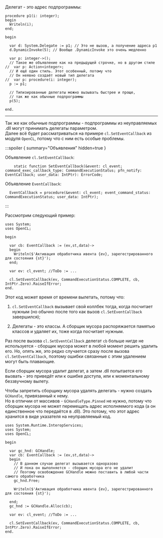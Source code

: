 ﻿


Делегат - это адрес подпрограммы:
```
procedure p1(i: integer);
begin
  Writeln(i);
end;

begin
  
  var d: System.Delegate := p1; // Это не вызов, а получение адреса p1
  d.DynamicInvoke(5); // Вообще .DynamicInvoke это очень медленно
  
  var p: integer->();
  // Такое же объявление как на предыдущей строчке, но в другом стиле
//  var p: Action<integer>;
  // И ещё один стиль. Этот особенный, потому что
  // Он неявно создаёт новый тип делегата
//  var p: procedure(i: integer);
  p := p1;
  
  // Типизированные делегаты можно вызывать быстрее и проще,
  // так же как обычные подпрограммы
  p(5);
  
end.
```

---

Так же как обычные подпрограммы - подпрограммы из неуправляемых .dll могут принимать делегаты параметром.\
Далее всё будет рассматриваться на примере `cl.SetEventCallback` из модуля `OpenCL`, потому что с ним есть особые проблемы.

:::spoiler { summary="Объявления" hidden=true }

Объявление `cl.SetEventCallback`:
```
    static function SetEventCallback(&event: cl_event; command_exec_callback_type: CommandExecutionStatus; pfn_notify: EventCallback; user_data: IntPtr): ErrorCode;
```
Объявление `EventCallback`:
```
  EventCallback = procedure(&event: cl_event; event_command_status: CommandExecutionStatus; user_data: IntPtr);
```

:::

Рассмотрим следующий пример:
```
uses System;
uses OpenCL;

begin
  
  var cb: EventCallback := (ev,st,data)->
  begin
    Writeln($'Активация обработчика ивента {ev}, зарегестрированного для состояния {st}');
  end;
  
  var ev: cl_event; //ToDo := ...
  
  cl.SetEventCallback(ev, CommandExecutionStatus.COMPLETE, cb, IntPtr.Zero).RaiseIfError;
end.
```
Этот код может время от времени вылетать, потому что:

1. `cl.SetEventCallback` вызывает свой коллбек тогда, когда посчитает нужным (но обычно после того как вызов `cl.SetEventCallback` завершился);

1. Делегаты - это классы. А сборщик мусора распоряжается памятью классов и удаляет их, тоже когда посчитает нужным.

Раз после вызова `cl.SetEventCallback` делегат `cb` больше нигде не используется - сборщик мусора может в любой момент
решить удалить его. Но, опять же, это редко случается сразу после вызова `cl.SetEventCallback`,
поэтому ошибки связанные с этим удалением могут быть плавающие.

Если сборщик мусора удалит делегат, а затем .dll попытается его вызвать -
это приведёт или к ошибке доступа, или к моментальному беззвучному вылету.

Чтобы запретить сборщику мусора удалять делегать - нужно создать `GCHandle`, привязанный к нему.\
Но в отличии от массивов - `GCHandleType.Pinned` не нужно, потому что сборщик мусора
не может перемещать адрес исполняемого кода (а он единственное что передаётся в .dll).
Это потому, что этот адрес хранится в виде указателя на неуправляемый код.

```
uses System.Runtime.InteropServices;
uses System;
uses OpenCL;

begin
  
  var gc_hnd: GCHandle;
  var cb: EventCallback := (ev,st,data)->
  begin
    // В данном случае делегат вызывается одноразово
    // И пока он выполняется - сборщик мусора его не удалит
    // Поэтому освобождение GCHandle можно поставить в любой части самого обработчика
    gc_hnd.Free;
    
    Writeln($'Активация обработчика ивента {ev}, зарегестрированного для состояния {st}');
    
  end;
  gc_hnd := GCHandle.Alloc(cb);
  
  var ev: cl_event; //ToDo := ...
  
  cl.SetEventCallback(ev, CommandExecutionStatus.COMPLETE, cb, IntPtr.Zero).RaiseIfError;
end.
```



